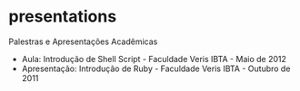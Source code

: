 presentations
=============

Palestras e Apresentações Acadêmicas

* Aula: Introdução de Shell Script - Faculdade Veris IBTA - Maio de 2012
* Apresentação: Introdução de Ruby - Faculdade Veris IBTA - Outubro de 2011


